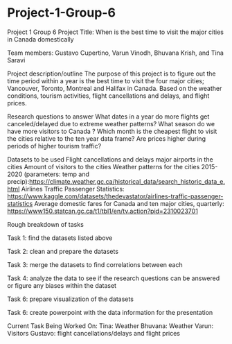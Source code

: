 # Project-1-Group-6
Project 1 Group 6 
Project Title: When is the best time to visit the major cities in Canada domestically

Team members: Gustavo Cupertino, Varun Vinodh, Bhuvana Krish, and Tina Saravi


Project description/outline
The purpose of this project is to figure out the time period within a year is the best time to visit the four major cities; Vancouver, Toronto, Montreal and Halifax in Canada. Based on the weather conditions, tourism activities, flight cancellations and delays, and flight prices. 


Research questions to answer
What dates in a year do more flights get canceled/delayed due to extreme weather patterns?
What season do we have more visitors to Canada ?
Which month is the cheapest flight to visit the cities relative to the ten year data frame?
Are prices higher during periods of higher tourism traffic? 


Datasets to be used
Flight cancellations and delays major airports in the cities
Amount of visitors to the cities 
Weather patterns for the cities 2015-2020 (parameters: temp and precip):https://climate.weather.gc.ca/historical_data/search_historic_data_e.html
Airlines Traffic Passenger Statistics: https://www.kaggle.com/datasets/thedevastator/airlines-traffic-passenger-statistics
Average domestic fares for Canada and ten major cities, quarterly: https://www150.statcan.gc.ca/t1/tbl1/en/tv.action?pid=2310023701

 

Rough breakdown of tasks 

Task 1: find the datasets listed above 

Task 2: clean and prepare the datasets 

Task 3: merge the datasets to find correlations between each

Task 4: analyze the data to see if the research questions can be answered or figure any biases within the dataset

Task 6: prepare visualization of the datasets 

Task 6: create powerpoint with the data information for the presentation



Current Task Being Worked On:
Tina: Weather
Bhuvana: Weather
Varun: Visitors
Gustavo: flight cancellations/delays and flight prices


